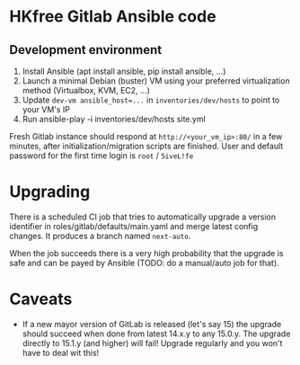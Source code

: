 # HKfree Gitlab Ansible code

## Development environment

1. Install Ansible (apt install ansible, pip install ansible, ...)
2. Launch a minimal Debian (buster) VM using your preferred virtualization method (Virtualbox, KVM, EC2, ...)
3. Update `dev-vm ansible_host=...` in `inventories/dev/hosts` to point to your VM's IP
4. Run ansible-play -i inventories/dev/hosts site.yml

Fresh Gitlab instance should respond at `http://<your_vm_ip>:80/` in a few minutes, after initialization/migration scripts are finished.
User and default password for the first time login is `root` / `5iveL!fe`

# Upgrading

There is a scheduled CI job that tries to automatically upgrade a version identifier in roles/gitlab/defaults/main.yaml and merge latest config changes. It produces a branch named `next-auto`.

When the job succeeds there is a very high probability that the upgrade is safe and can be payed by Ansible (TODO: do a manual/auto job for that).

# Caveats

* If a new mayor version of GitLab is released (let's say 15) the upgrade should succeed when done from latest 14.x.y to any 15.0.y. The upgrade directly to 15.1.y (and higher) will fail! Upgrade regularly and you won't have to deal wit this!
